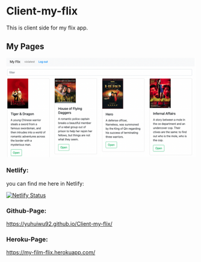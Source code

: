 # Client-my-flix

This is client side for my flix app.

## My Pages

![This is an image](/img/screnncut_netlify_page.png)

### Netlify:

you can find me here in Netlify:

[![Netlify Status](https://api.netlify.com/api/v1/badges/c522d8b6-3457-40f4-a832-6c3d870e8d84/deploy-status)](https://app.netlify.com/sites/myflix-react-client/deploys)

### Github-Page:

https://yuhuiwu92.github.io/Client-my-flix/

### Heroku-Page:

https://my-film-flix.herokuapp.com/
